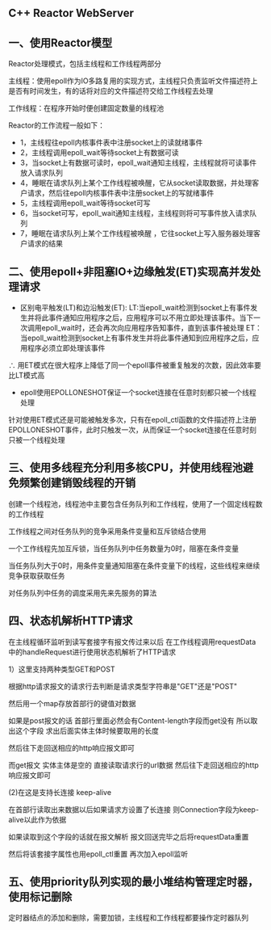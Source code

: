 C++ Reactor WebServer
-
一、使用Reactor模型
-
Reactor处理模式，包括主线程和工作线程两部分

主线程：使用epoll作为IO多路复用的实现方式，主线程只负责监听文件描述符上是否有时间发生，有的话将对应的文件描述符交给工作线程去处理

工作线程：在程序开始时便创建固定数量的线程池

Reactor的工作流程一般如下：
- 1，主线程往epoll内核事件表中注册socket上的读就绪事件
- 2，主线程调用epoll_wait等待socket上有数据可读
- 3，当socket上有数据可读时，epoll_wait通知主线程，主线程就将可读事件放入请求队列
- 4，睡眠在请求队列上某个工作线程被唤醒，它从socket读取数据，并处理客户请求，然后往epoll内核事件表中注册socket上的写就绪事件
- 5，主线程调用epoll_wait等待socket可写
- 6，当socket可写，epoll_wait通知主线程，主线程则将可写事件放入请求队列
- 7，睡眠在请求队列上某个工作线程被唤醒 ，它往socket上写入服务器处理客户请求的结果

二、使用epoll+非阻塞IO+边缘触发(ET)实现高并发处理请求
-
- 区别电平触发(LT)和边沿触发(ET):
 LT:当epoll_wait检测到socket上有事件发生并将此事件通知应用程序之后，应用程序可以不用立即处理该事件。当下一次调用epoll_wait时，还会再次向应用程序告知事件，直到该事件被处理
 ET：当epoll_wait检测到socket上有事件发生并将此事件通知到应用程序之后，应用程序必须立即处理该事件

∴ 用ET模式在很大程序上降低了同一个epoll事件被重复触发的次数，因此效率要比LT模式高

- epoll使用EPOLLONESHOT保证一个socket连接在任意时刻都只被一个线程处理

针对使用ET模式还是可能被触发多次，只有在epoll_ctl函数的文件描述符上注册EPOLLONESHOT事件，此时只触发一次，从而保证一个socket连接在任意时刻只被一个线程处理

三、使用多线程充分利用多核CPU，并使用线程池避免频繁创建销毁线程的开销
-

创建一个线程池，线程池中主要包含任务队列和工作线程，使用了一个固定线程数的工作线程

工作线程之间对任务队列的竞争采用条件变量和互斥锁结合使用

一个工作线程先加互斥锁，当任务队列中任务数量为0时，阻塞在条件变量

当任务队列大于0时，用条件变量通知阻塞在条件变量下的线程，这些线程来继续竞争获取获取任务

对任务队列中任务的调度采用先来先服务的算法


四、状态机解析HTTP请求
-

在主线程循环监听到读写套接字有报文传过来以后 在工作线程调用requestData中的handleRequest进行使用状态机解析了HTTP请求

1）这里支持两种类型GET和POST

根据http请求报文的请求行去判断是请求类型字符串是"GET"还是"POST"

然后用一个map存放首部行的键值对数据

如果是post报文的话 首部行里面必然会有Content-length字段而get没有 所以取出这个字段 求出后面实体主体时候要取用的长度 

然后往下走回送相应的http响应报文即可

而get报文 实体主体是空的 直接读取请求行的url数据 然后往下走回送相应的http响应报文即可

(2)在这是支持长连接 keep-alive

在首部行读取出来数据以后如果请求方设置了长连接 则Connection字段为keep-alive以此作为依据

如果读取到这个字段的话就在报文解析 报文回送完毕之后将requestData重置 

然后将该套接字属性也用epoll_ctl重置 再次加入epoll监听



五、使用priority队列实现的最小堆结构管理定时器，使用标记删除
-

定时器结点的添加和删除，需要加锁，主线程和工作线程都要操作定时器队列
